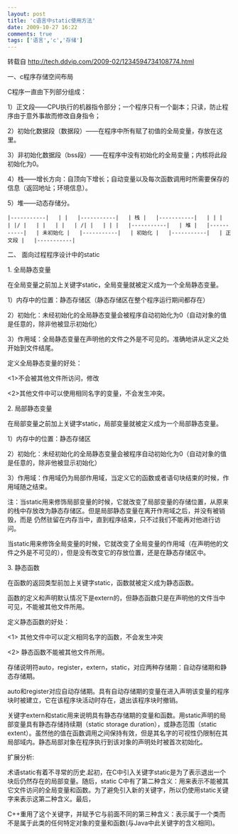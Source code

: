 ```yaml
---
layout: post
title: 'c语言中static使用方法'
date: 2009-10-27 16:22
comments: true
tags: ['语言','c','存储']
---
```


转载自 [ http://tech.ddvip.com/2009-02/1234594734108774.html
](http://tech.ddvip.com/2009-02/1234594734108774.html)

一、c程序存储空间布局

C程序一直由下列部分组成：

1）正文段——CPU执行的机器指令部分；一个程序只有一个副本；只读，防止程序由于意外事故而修改自身指令；

2）初始化数据段（数据段）——在程序中所有赋了初值的全局变量，存放在这里。

3）非初始化数据段（bss段）——在程序中没有初始化的全局变量；内核将此段初始化为0。

4）栈——增长方向：自顶向下增长；自动变量以及每次函数调用时所需要保存的信息（返回地址；环境信息）。

5）堆——动态存储分。

` |-----------|  
| |  
|-----------|  
| 栈 |  
|-----------|  
| | |  
| |/ |  
| |  
| |  
| /| |  
| | |  
|-----------|  
| 堆 |  
|-----------|  
| 未初始化 |  
|-----------|  
| 初始化 |  
|-----------|  
| 正文段 |  
|-----------| `

二、 面向过程程序设计中的static

1\. 全局静态变量

在全局变量之前加上关键字static，全局变量就被定义成为一个全局静态变量。

1）内存中的位置：静态存储区（静态存储区在整个程序运行期间都存在）

2）初始化：未经初始化的全局静态变量会被程序自动初始化为0（自动对象的值是任意的，除非他被显示初始化）

3）作用域：全局静态变量在声明他的文件之外是不可见的。准确地讲从定义之处开始到文件结尾。

定义全局静态变量的好处：

<1>不会被其他文件所访问，修改

<2>其他文件中可以使用相同名字的变量，不会发生冲突。

2\. 局部静态变量

在局部变量之前加上关键字static，局部变量就被定义成为一个局部静态变量。

1）内存中的位置：静态存储区

2）初始化：未经初始化的全局静态变量会被程序自动初始化为0（自动对象的值是任意的，除非他被显示初始化）

3）作用域：作用域仍为局部作用域，当定义它的函数或者语句块结束的时候，作用域随之结束。

注：当static用来修饰局部变量的时候，它就改变了局部变量的存储位置，从原来的栈中存放改为静态存储区。但是局部静态变量在离开作用域之后，并没有被销毁，而是
仍然驻留在内存当中，直到程序结束，只不过我们不能再对他进行访问。

当static用来修饰全局变量的时候，它就改变了全局变量的作用域（在声明他的文件之外是不可见的），但是没有改变它的存放位置，还是在静态存储区中。

3\. 静态函数

在函数的返回类型前加上关键字static，函数就被定义成为静态函数。

函数的定义和声明默认情况下是extern的，但静态函数只是在声明他的文件当中可见，不能被其他文件所用。

定义静态函数的好处：

<1> 其他文件中可以定义相同名字的函数，不会发生冲突

<2> 静态函数不能被其他文件所用。

存储说明符auto，register，extern，static，对应两种存储期：自动存储期和静态存储期。

auto和register对应自动存储期。具有自动存储期的变量在进入声明该变量的程序块时被建立，它在该程序块活动时存在，退出该程序块时撤销。

关键字extern和static用来说明具有静态存储期的变量和函数。用static声明的局部变量具有静态存储持续期（static storage
duration），或静态范围（static
extent）。虽然他的值在函数调用之间保持有效，但是其名字的可视性仍限制在其局部域内。静态局部对象在程序执行到该对象的声明处时被首次初始化。

扩展分析:

术语static有着不寻常的历史.起初，在C中引入关键字static是为了表示退出一个块后仍然存在的局部变量。随后，static
C中有了第二种含义：用来表示不能被其它文件访问的全局变量和函数。为了避免引入新的关键字，所以仍使用static关键字来表示这第二种含义。最后，

C++重用了这个关键字，并赋予它与前面不同的第三种含义：表示属于一个类而不是属于此类的任何特定对象的变量和函数(与Java中此关键字的含义相同)。

